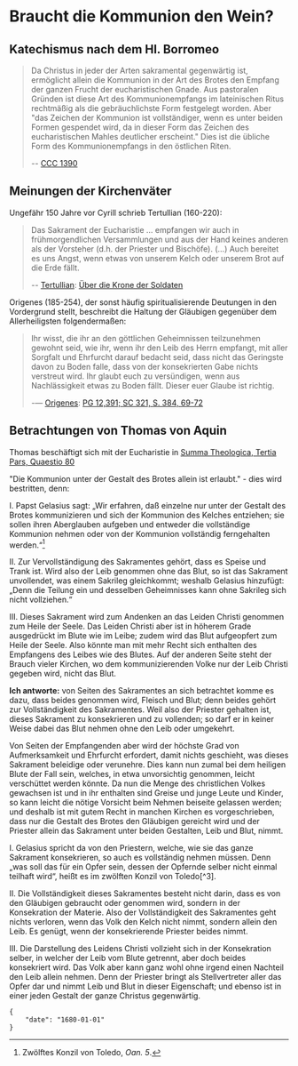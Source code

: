 # Braucht die Kommunion den Wein?

## Katechismus nach dem Hl. Borromeo

> Da Christus in jeder der Arten sakramental gegenwärtig ist, 
> ermöglicht allein die Kommunion in der Art des Brotes den 
> Empfang der ganzen Frucht der eucharistischen Gnade. Aus 
> pastoralen Gründen ist diese Art des Kommunionempfangs im 
> lateinischen Ritus rechtmäßig als die gebräuchlichste Form 
> festgelegt worden. Aber "das Zeichen der Kommunion ist vollständiger, 
> wenn es unter beiden Formen gespendet wird, da in dieser Form das 
> Zeichen des eucharistischen Mahles deutlicher erscheint." 
> Dies ist die übliche Form des Kommunionempfangs in den östlichen Riten.
> 
> -- [CCC 1390](https://www.scborromeo.org/ccc/para/1390.htm)

## Meinungen der Kirchenväter 

Ungefähr 150 Jahre vor Cyrill schrieb Tertullian (160-220):

> Das Sakrament der Eucharistie ... empfangen wir auch 
> in frühmorgendlichen Versammlungen und aus der Hand keines 
> anderen als der Vorsteher (d.h. der Priester und Bischöfe). 
> (...) Auch bereitet es uns Angst, wenn etwas von unserem 
> Kelch oder unserem Brot auf die Erde fällt.
>
> -- [Tertullian](src): [Über die Krone der Soldaten](src)

Origenes (185-254), der sonst häufig spiritualisierende Deutungen 
in den Vordergrund stellt, beschreibt die Haltung der Gläubigen 
gegenüber dem Allerheiligsten folgendermaßen:

> Ihr wisst, die ihr an den göttlichen Geheimnissen 
> teilzunehmen gewohnt seid, wie ihr, wenn ihr den Leib 
> des Herrn empfangt, mit aller Sorgfalt und Ehrfurcht 
> darauf bedacht seid, dass nicht das Geringste davon 
> zu Boden falle, dass von der konsekrierten Gabe nichts 
> verstreut wird. Ihr glaubt euch zu versündigen, wenn aus 
> Nachlässigkeit etwas zu Boden fällt. 
> Dieser euer Glaube ist richtig.
> 
> -— [Origenes](src): [PG 12,391; SC 321, S. 384, 69-72](src)

## Betrachtungen von Thomas von Aquin

Thomas beschäftigt sich mit der Eucharistie in [Summa Theologica, Tertia Pars, Quaestio 80](src)

"Die Kommunion unter der Gestalt des Brotes allein ist erlaubt." - dies wird bestritten, denn:

I. Papst Gelasius sagt: „Wir erfahren, daß einzelne nur unter der Gestalt des Brotes 
kommunizieren und sich der Kommunion des Kelches entziehen; sie sollen ihren Aberglauben 
aufgeben und entweder die vollständige Kommunion nehmen oder von der Kommunion 
vollständig ferngehalten werden.“[^2]

II. Zur Vervollständigung des Sakramentes gehört, dass es Speise und Trank ist. Wird 
also der Leib genommen ohne das Blut, so ist das Sakrament unvollendet, was einem 
Sakrileg gleichkommt; weshalb Gelasius hinzufügt: „Denn die Teilung ein und desselben 
Geheimnisses kann ohne Sakrileg sich nicht vollziehen.“

III. Dieses Sakrament wird zum Andenken an das Leiden Christi genommen zum Heile der 
Seele. Das Leiden Christi aber ist in höherem Grade ausgedrückt im Blute wie im Leibe; 
zudem wird das Blut aufgeopfert zum Heile der Seele. Also könnte man mit mehr Recht 
sich enthalten des Empfangens des Leibes wie des Blutes. Auf der anderen Seite steht 
der Brauch vieler Kirchen, wo dem kommunizierenden Volke nur der Leib Christi gegeben 
wird, nicht das Blut.

**Ich antworte:** von Seiten des Sakramentes an sich betrachtet komme 
es dazu, dass beides genommen wird, Fleisch und Blut; denn beides gehört 
zur Vollständigkeit des Sakramentes. Weil also der Priester gehalten ist, 
dieses Sakrament zu konsekrieren und zu vollenden; so darf er in keiner 
Weise dabei das Blut nehmen ohne den Leib oder umgekehrt. 

Von Seiten der Empfangenden aber wird der höchste Grad von Aufmerksamkeit und Ehrfurcht 
erfordert, damit nichts geschieht, was dieses Sakrament beleidige oder verunehre. 
Dies kann nun zumal bei dem heiligen Blute der Fall sein, welches, in etwa unvorsichtig 
genommen, leicht verschüttet werden könnte. Da nun die Menge des christlichen Volkes 
gewachsen ist und in ihr enthalten sind Greise und junge Leute und Kinder, so kann 
leicht die nötige Vorsicht beim Nehmen beiseite gelassen werden; und deshalb ist mit 
gutem Recht in manchen Kirchen es vorgeschrieben, dass nur die Gestalt des Brotes den 
Gläubigen gereicht wird und der Priester allein das Sakrament unter beiden Gestalten, 
Leib und Blut, nimmt.

I. Gelasius spricht da von den Priestern, welche, wie sie das ganze Sakrament konsekrieren, 
so auch es vollständig nehmen müssen. Denn „was soll das für ein Opfer sein, dessen der Opfernde 
selber nicht einmal teilhaft wird“, heißt es im zwölften Konzil von Toledo[^3].

II. Die Vollständigkeit dieses Sakramentes besteht nicht darin, dass es von den Gläubigen 
gebraucht oder genommen wird, sondern in der Konsekration der Materie. Also der Vollständigkeit des 
Sakramentes geht nichts verloren, wenn das Volk den Kelch nicht nimmt, sondern allein 
den Leib. Es genügt, wenn der konsekrierende Priester beides nimmt.

III. Die Darstellung des Leidens Christi vollzieht sich in der 
Konsekration selber, in welcher der Leib vom Blute getrennt, aber 
doch beides konsekriert wird. Das Volk aber kann ganz wohl ohne 
irgend einen Nachteil den Leib allein nehmen. Denn der Priester 
bringt als Stellvertreter aller das Opfer dar und nimmt Leib und 
Blut in dieser Eigenschaft; und ebenso ist in einer jeden Gestalt 
der ganze Christus gegenwärtig.

[^1]: Papst Gelasius, *De consiliis distinctis*, 2. Kapitel 12.

[^2]: Zwölftes Konzil von Toledo, *Oan. 5*.

```
{
    "date": "1680-01-01"
}
```